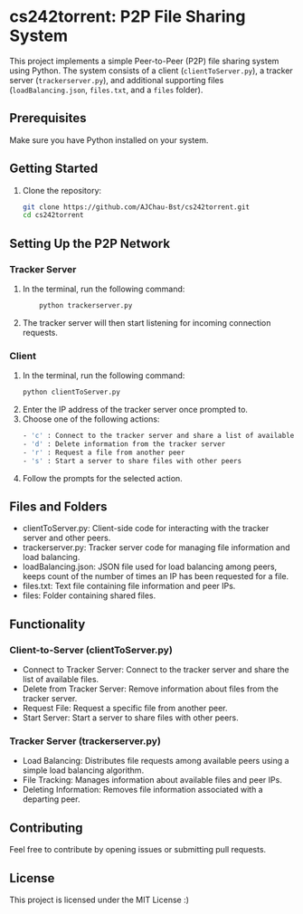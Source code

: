 # cs242torrent: P2P File Sharing System

This project implements a simple Peer-to-Peer (P2P) file sharing system using Python. The system consists of a client (`clientToServer.py`), a tracker server (`trackerserver.py`), and additional supporting files (`loadBalancing.json`, `files.txt`, and a `files` folder).

## Prerequisites

Make sure you have Python installed on your system.

## Getting Started

1. Clone the repository:
   ```bash
   git clone https://github.com/AJChau-Bst/cs242torrent.git
   cd cs242torrent

## Setting Up the P2P Network
### Tracker Server
1. In the terminal, run the following command:
    ```bash
        python trackerserver.py
2. The tracker server will then start listening for incoming connection requests.

### Client
1. In the terminal, run the following command:
    ```bash
    python clientToServer.py
2. Enter the IP address of the tracker server once prompted to.
3. Choose one of the following actions:
    ```bash
    - 'c' : Connect to the tracker server and share a list of available files
    - 'd' : Delete information from the tracker server
    - 'r' : Request a file from another peer
    - 's' : Start a server to share files with other peers

4. Follow the prompts for the selected action.

## Files and Folders
- clientToServer.py: Client-side code for interacting with the tracker server and other peers.
- trackerserver.py: Tracker server code for managing file information and load balancing.
- loadBalancing.json: JSON file used for load balancing among peers, keeps count of the number of times an IP has been requested for a file.
- files.txt: Text file containing file information and peer IPs.
- files: Folder containing shared files.

## Functionality
### Client-to-Server (clientToServer.py)

- Connect to Tracker Server: Connect to the tracker server and share the list of available files.
- Delete from Tracker Server: Remove information about files from the tracker server.
- Request File: Request a specific file from another peer.
- Start Server: Start a server to share files with other peers.

### Tracker Server (trackerserver.py)

- Load Balancing: Distributes file requests among available peers using a simple load balancing algorithm.
- File Tracking: Manages information about available files and peer IPs.
- Deleting Information: Removes file information associated with a departing peer.

## Contributing

Feel free to contribute by opening issues or submitting pull requests.

## License

This project is licensed under the MIT License :)
